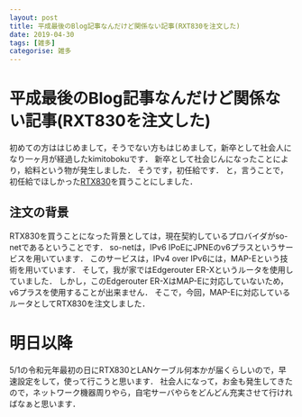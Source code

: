 ```yaml
---
layout: post
title: 平成最後のBlog記事なんだけど関係ない記事(RXT830を注文した)
date: 2019-04-30
tags: [雑多]
categorise: 雑多
---
```


平成最後のBlog記事なんだけど関係ない記事(RXT830を注文した)
===
初めての方ははじめまして，そうでない方もはじめまして，新卒として社会人になり一ヶ月が経過したkimitobokuです．
新卒として社会じんになったことにより，給料という物が発生しました．
そうです，初任給です．
と，言うことで，初任給でほしかった[RTX830](https://network.yamaha.com/products/routers/rtx830/index)を買うことにしました．

## 注文の背景
RTX830を買うことになった背景としては，現在契約しているプロバイダがso-netであるということです．
so-netは，IPv6 IPoEにJPNEのv6プラスというサービスを用いています．
このサービスは，IPv4 over IPv6には，MAP-Eという技術を用いています．
そして，我が家ではEdgerouter ER-Xというルータを使用していました．
しかし，このEdgerouter ER-XはMAP-Eに対応していないため，v6プラスを使用することが出来ません．
そこで，今回，MAP-Eに対応しているルータとしてRTX830を注文しました．

# 明日以降
5/1の令和元年最初の日にRTX830とLANケーブル何本かが届くらしいので，早速設定をして，使って行こうと思います．
社会人になって，お金も発生してきたので，ネットワーク機器周りやら，自宅サーバやらをどんどん充実させて行ければなぁと思います．
